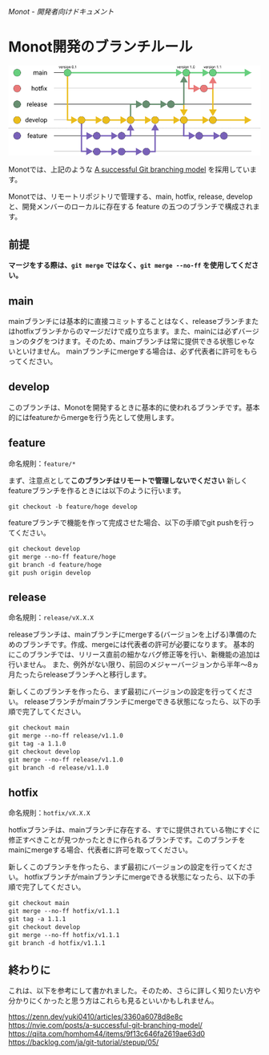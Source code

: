 ###### Monot - 開発者向けドキュメント

# Monot開発のブランチルール

![branch](./image/branch.png)

Monotでは、上記のような [A successful Git branching model](https://nvie.com/posts/a-successful-git-branching-model/) を採用しています。

Monotでは、リモートリポジトリで管理する、main, hotfix, release, develop と、開発メンバーのローカルに存在する feature の五つのブランチで構成されます。

## 前提

**マージをする際は、`git merge` ではなく、`git merge --no-ff` を使用してください。**


## main

mainブランチには基本的に直接コミットすることはなく、releaseブランチまたはhotfixブランチからのマージだけで成り立ちます。また、mainには必ずバージョンのタグをつけます。そのため、mainブランチは常に提供できる状態じゃないといけません。
mainブランチにmergeする場合は、必ず代表者に許可をもらってください。

## develop

このブランチは、Monotを開発するときに基本的に使われるブランチです。基本的にはfeatureからmergeを行う先として使用します。

## feature

命名規則：`feature/*`

まず、注意点として**このブランチはリモートで管理しないでください**
新しくfeatureブランチを作るときには以下のように行います。
```git
git checkout -b feature/hoge develop
```
featureブランチで機能を作って完成させた場合、以下の手順でgit pushを行ってください。

```git
git checkout develop
git merge --no-ff feature/hoge
git branch -d feature/hoge
git push origin develop
```

## release

命名規則：`release/vX.X.X`

releaseブランチは、mainブランチにmergeする(バージョンを上げる)準備のためのブランチです。作成、mergeには代表者の許可が必要になります。
基本的にこのブランチでは、リリース直前の細かなバグ修正等を行い、新機能の追加は行いません。
また、例外がない限り、前回のメジャーバージョンから半年～8ヵ月たったらreleaseブランチへと移行します。

新しくこのブランチを作ったら、まず最初にバージョンの設定を行ってください。
releaseブランチがmainブランチにmergeできる状態になったら、以下の手順で完了してください。

```git
git checkout main
git merge --no-ff release/v1.1.0
git tag -a 1.1.0
git checkout develop
git merge --no-ff release/v1.1.0
git branch -d release/v1.1.0
```

## hotfix

命名規則：`hotfix/vX.X.X`

hotfixブランチは、mainブランチに存在する、すでに提供されている物にすぐに修正すべきことが見つかったときに作られるブランチです。このブランチをmainにmergeする場合、代表者に許可を取ってください。

新しくこのブランチを作ったら、まず最初にバージョンの設定を行ってください。
hotfixブランチがmainブランチにmergeできる状態になったら、以下の手順で完了してください。

```git
git checkout main
git merge --no-ff hotfix/v1.1.1
git tag -a 1.1.1
git checkout develop
git merge --no-ff hotfix/v1.1.1
git branch -d hotfix/v1.1.1
```

## 終わりに

これは、以下を参考にして書かれました。そのため、さらに詳しく知りたい方や分かりにくかったと思う方はこれらも見るといいかもしれません。

https://zenn.dev/yuki0410/articles/3360a6078d8e8c
https://nvie.com/posts/a-successful-git-branching-model/
https://qiita.com/homhom44/items/9f13c646fa2619ae63d0
https://backlog.com/ja/git-tutorial/stepup/05/
